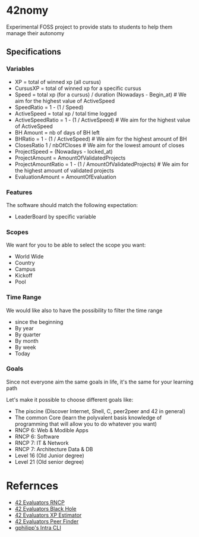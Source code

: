 # 42nomy
Experimental FOSS project to provide stats to students to help them manage their autonomy

## Specifications

### Variables
- XP = total of winned xp (all cursus)
- CursusXP = total of winned xp for a specific cursus
- Speed = total xp (for a cursus) / duration (Nowadays - Begin_at) # We aim for the highest value of ActiveSpeed
- SpeedRatio = 1 - (1 / Speed)
- ActiveSpeed = total xp / total time logged
- ActiveSpeedRatio = 1 - (1 / ActiveSpeed) # We aim for the highest value of ActiveSpeed
- BH Amount = nb of days of BH left
- BHRatio = 1 - (1 / ActiveSpeed) # We aim for the highest amount of BH
- ClosesRatio 1 / nbOfCloses # We aim for the lowest amount of closes
- ProjectSpeed = (Nowadays - locked_at)
- ProjectAmount = AmountOfValidatedProjects
- ProjectAmountRatio = 1 - (1 / AmountOfValidatedProjects) # We aim for the highest amount of validated projects
- EvaluationAmount = AmountOfEvaluation

### Features

The software should match the following expectation:
- LeaderBoard by specific variable

### Scopes

We want for you to be able to select the scope you want:
- World Wide
- Country
- Campus
- Kickoff
- Pool

### Time Range

We would like also to have the possibility to filter the time range
- since the beginning
- By year
- By quarter
- By month
- By week
- Today

### Goals

Since not everyone aim the same goals in life, it's the same for your learning path

Let's make it possible to choose different goals like:
- The piscine (Discover Internet, Shell, C, peer2peer and 42 in general)
- The common Core (learn the polyvalent basis knowledge of programming that will allow you to do whatever you want)
- RNCP 6: Web & Modible Apps
- RNCP 6: Software
- RNCP 7: IT & Network
- RNCP 7: Architecture Data & DB
- Level 16 (Old Junior degree)
- Level 21 (Old senior degree)

# Refernces
- [42 Evaluators RNCP](https://42evaluators.com/rncp/)
- [42 Evaluators Black Hole](https://42evaluators.com/blackhole)
- [42 Evaluators XP Estimator](https://42evaluators.com/calculator)
- [42 Evaluators Peer Finder](https://42evaluators.com/peerfinder/)
- [gphilipp's Intra CLI](https://github.com/GlaceCoding/akatsugit_pydetector)
